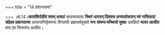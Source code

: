 +++
title = "14 प्रशान्तात्मा"

+++
॥6.14॥**कायशिरोग्रीवं समम् अचलं** सापाश्रयतया **स्थिरं धारयन् दिशश्च
अनवलोकयन् स्वं नासिकाग्रं संप्रेक्ष्य प्रशान्तात्मा** अत्यन्तनिर्वृतमनाः
विगतभीः ब्रह्मचर्ययुक्तो **मनः संयम्य मच्चित्तो युक्तः** अवहितो **मत्पर
आसीत** माम् एव चिन्तयन् आसीत।
